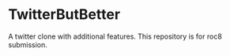 # TwitterButBetter
A twitter clone with additional features. This repository is for roc8 submission.
